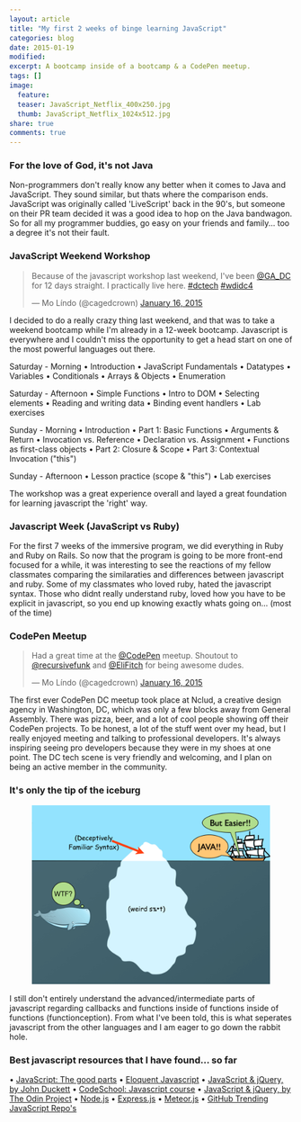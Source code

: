 ```yaml
---
layout: article
title: "My first 2 weeks of binge learning JavaScript"
categories: blog
date: 2015-01-19
modified:
excerpt: A bootcamp inside of a bootcamp & a CodePen meetup.
tags: []
image:
  feature: 
  teaser: JavaScript_Netflix_400x250.jpg
  thumb: JavaScript_Netflix_1024x512.jpg
share: true
comments: true
---
```


### For the love of God, it's not Java

Non-programmers don't really know any better when it comes to Java and JavaScript. They sound similar, but thats where the comparison ends. JavaScript was originally called 'LiveScript' back in the 90's, but someone on their PR team decided it was a good idea to hop on the Java bandwagon. So for all my programmer buddies, go easy on your friends and family... too a degree it's not their fault.

### JavaScript Weekend Workshop

<blockquote class="twitter-tweet" lang="en"><p>Because of the javascript workshop last weekend, I&#39;ve been <a href="https://twitter.com/GA_DC">@GA_DC</a> for 12 days straight. I practically live here. <a href="https://twitter.com/hashtag/dctech?src=hash">#dctech</a> <a href="https://twitter.com/hashtag/wdidc4?src=hash">#wdidc4</a></p>&mdash; Mo Líndo (@cagedcrown) <a href="https://twitter.com/cagedcrown/status/556133621980200960">January 16, 2015</a></blockquote>
<script async src="//platform.twitter.com/widgets.js" charset="utf-8"></script>

I decided to do a really crazy thing last weekend, and that was to take a weekend bootcamp while I'm already in a 12-week bootcamp. Javascript is everywhere and I couldn't miss the opportunity to get a head start on one of the most powerful languages out there.

Saturday - Morning
• Introduction
• JavaScript Fundamentals
• Datatypes
• Variables
• Conditionals
• Arrays & Objects
• Enumeration

Saturday - Afternoon
• Simple Functions
• Intro to DOM
• Selecting elements
• Reading and writing data
• Binding event handlers
• Lab exercises

Sunday - Morning
• Introduction
• Part 1: Basic Functions
• Arguments & Return
• Invocation vs. Reference
• Declaration vs. Assignment
• Functions as first-class objects
• Part 2: Closure & Scope
• Part 3: Contextual Invocation ("this")

Sunday - Afternoon
• Lesson practice (scope & "this")
• Lab exercises

The workshop was a great experience overall and layed a great foundation for learning javascript the 'right' way. 

### Javascript Week (JavaScript vs Ruby)

For the first 7 weeks of the immersive program, we did everything in Ruby and Ruby on Rails. So now that the program is going to be more front-end focused for a while, it was interesting to see the reactions of my fellow classmates comparing the similaraties and differences between javascript and ruby. Some of my classmates who loved ruby, hated the javascript syntax. Those who didnt really understand ruby, loved how you have to be explicit in javascript, so you end up knowing exactly whats going on... (most of the time)

### CodePen Meetup

<blockquote class="twitter-tweet" lang="en"><p>Had a great time at the <a href="https://twitter.com/CodePen">@CodePen</a> meetup. Shoutout to <a href="https://twitter.com/recursivefunk">@recursivefunk</a> and <a href="https://twitter.com/EliFitch">@EliFitch</a> for being awesome dudes.</p>&mdash; Mo Líndo (@cagedcrown) <a href="https://twitter.com/cagedcrown/status/555896779338940416">January 16, 2015</a></blockquote>
<script async src="//platform.twitter.com/widgets.js" charset="utf-8"></script>

The first ever CodePen DC meetup took place at Nclud, a creative design agency in Washington, DC, which was only a few blocks away from General Assembly. There was pizza, beer, and a lot of cool people showing off their CodePen projects. To be honest, a lot of the stuff went over my head, but I really enjoyed meeting and talking to professional developers. It's always inspiring seeing pro developers because they were in my shoes at one point. The DC tech scene is very friendly and welcoming, and I plan on being an active member in the community.

### It's only the tip of the iceburg

<figure>
    <img src="../../images/javascript.png"></a>
</figure>

I still don't entirely understand the advanced/intermediate parts of javascript regarding callbacks and functions inside of functions inside of functions (functionception). From what I've been told, this is what seperates javascript from the other languages and I am eager to go down the rabbit hole. 

### Best javascript resources that I have found... so far
• [JavaScript: The good parts](http://www.amazon.com/JavaScript-Good-Parts-Douglas-Crockford/dp/0596517742)
• [Eloquent Javascript](http://www.amazon.com/Eloquent-JavaScript-Modern-Introduction-Programming/dp/1593275846/ref=pd_sim_b_4?ie=UTF8&refRID=0QNKHK6V8XTF64SSG3S6)
• [JavaScript & jQuery, by John Duckett](http://www.amazon.com/JavaScript-JQuery-Interactive-Front-End-Development/dp/1118531647/ref=sr_1_1?s=books&ie=UTF8&qid=1421682683&sr=1-1&keywords=jon+duckett+javascript+%26+jquery+interactive+front-end+web+development)
• [CodeSchool: Javascript course](https://www.codeschool.com/paths/javascript)
• [JavaScript & jQuery, by The Odin Project](http://www.theodinproject.com/javascript-and-jquery)
• [Node.js](http://nodejs.org/)
• [Express.js](http://expressjs.com/)
• [Meteor.js](https://www.meteor.com/)
• [GitHub Trending JavaScript Repo's](https://github.com/trending?l=javascript)


